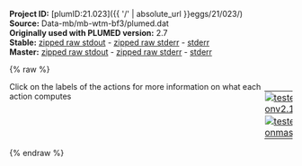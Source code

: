 **Project ID:** [plumID:21.023]({{ '/' | absolute_url }}eggs/21/023/)  
**Source:** Data-mb/mb-wtm-bf3/plumed.dat  
**Originally used with PLUMED version:** 2.7  
**Stable:** [zipped raw stdout](plumed.dat.plumed.stdout.txt.zip) - [zipped raw stderr](plumed.dat.plumed.stderr.txt.zip) - [stderr](plumed.dat.plumed.stderr)  
**Master:** [zipped raw stdout](plumed.dat.plumed_master.stdout.txt.zip) - [zipped raw stderr](plumed.dat.plumed_master.stderr.txt.zip) - [stderr](plumed.dat.plumed_master.stderr)  

{% raw %}
<div style="width: 100%; float:left">
<div style="width: 90%; float:left" id="value_details_data/Data-mb/mb-wtm-bf3/plumed.dat"> Click on the labels of the actions for more information on what each action computes </div>
<div style="width: 10%; float:left"><table><tr><td style="padding:1px"><a href="plumed.dat.plumed.stderr"><img src="https://img.shields.io/badge/v2.10-passing-green.svg" alt="tested onv2.10" /></a></td></tr><tr><td style="padding:1px"><a href="plumed.dat.plumed_master.stderr"><img src="https://img.shields.io/badge/master-passing-green.svg" alt="tested onmaster" /></a></td></tr></table></div></div>
<pre style="width=97%;">
<span id="data/Data-mb/mb-wtm-bf3/plumed.dat./MuellerBrown-Potential.dat_short"><span class="plumedtooltip" style="color:green">INCLUDE<span class="right">Includes an external input file, similar to #include in C preprocessor. <a href="https://www.plumed.org/doc-master/user-doc/html/_i_n_c_l_u_d_e.html">More details</a>. Show <a class="toggler" href='javascript:;' onclick='toggleDisplay("data/Data-mb/mb-wtm-bf3/plumed.dat./MuellerBrown-Potential.dat");'>included file</a><i></i></span></span> <span class="plumedtooltip">FILE<span class="right">file to be included<i></i></span></span>=<a class="toggler" href='javascript:;' onclick='toggleDisplay("data/Data-mb/mb-wtm-bf3/plumed.dat./MuellerBrown-Potential.dat");'>./MuellerBrown-Potential.dat</a>
</span><span id="data/Data-mb/mb-wtm-bf3/plumed.dat./MuellerBrown-Potential.dat_long" style="display:none;"><span style="color:blue" class="comment"># The command:
</span><span class="toggler" style="color:red" onclick='toggleDisplay("data/Data-mb/mb-wtm-bf3/plumed.dat./MuellerBrown-Potential.dat")'># INCLUDE FILE=./MuellerBrown-Potential.dat
</span><span style="color:blue" class="comment"># ensures PLUMED loads the contents of the file called ./MuellerBrown-Potential.dat</span>
<span style="color:blue" class="comment"># The contents of this file are shown below (click the red comment to hide them).</span>
<span class="plumedtooltip" style="color:blue"># vim:ft=plumed<span class="right">Enables syntax highlighting for PLUMED files in vim. See <a href="https://www.plumed.org/doc-master/user-doc/html/_vim_syntax.html">here for more details. </a><i></i></span></span>
<span style="display:none;" id="data/Data-mb/mb-wtm-bf3/plumed.dat./MuellerBrown-Potential.dat">The INCLUDE action with label <b>./MuellerBrown-Potential.dat</b> calculates something</span><span class="plumedtooltip" style="color:green">UNITS<span class="right">This command sets the internal units for the code. <a href="https://www.plumed.org/doc-master/user-doc/html/_u_n_i_t_s.html" style="color:green">More details</a><i></i></span></span> <span class="plumedtooltip">NATURAL<span class="right"> use natural units<i></i></span></span>
<br/><span style="color:blue" class="comment"># Müller-Brown potential, sum of four terms</span>
<span style="color:blue" class="comment">#-200*exp( -(x-1)^2 -10*y^2 )</span>
<span style="color:blue" class="comment">#-100*exp( -x^2 -10*(y-0.5)^2 )</span>
<span style="color:blue" class="comment">#-170*exp( -6.5*(x+0.5)^2 + 11*(x+0.5)*(y-1.5) -6.5*(y-1.5)^2 )</span>
<span style="color:blue" class="comment"># +15*exp(  0.7*(x+1)^2 +0.6*(x+1)*(y-1) +0.7*(y-1)^2 )</span>
<span style="color:blue" class="comment"># Shifted by 146.699489200588 to have a zero value </span>
<span style="color:blue" class="comment"># at the global minimum ( -0.558 , 1.442 )</span>
<span style="color:blue" class="comment"># Minima: ( -0.558 , 1.442 ) [ Value: 0.0 ]</span>
<span style="color:blue" class="comment">#         (  0.623 , 0.028 ) [ Value: 38.532839 ]</span>
<span style="color:blue" class="comment">#         ( -0.050 , 0.467 ) [ Value: 65.931740 ] </span>
<span style="color:blue" class="comment"># Saddle Points : ( -0.822 ,  0.624 ) [ Value: 106.034644 ]</span>
<span style="color:blue" class="comment">#                 ( -0.212 ,  0.293 ) [ Value: 88.435607 ]</span>
<span style="color:blue" class="comment"># Can be scaled via the scaling_factor </span>
<span style="color:blue" class="comment"># (above values for minima and saddle points are then scaled)</span>
<br/><span style="display:none;" id="data/Data-mb/mb-wtm-bf3/plumed.dat">The UNITS action with label <b></b> calculates something</span><b name="data/Data-mb/mb-wtm-bf3/plumed.datscaling_factor" onclick='showPath("data/Data-mb/mb-wtm-bf3/plumed.dat","data/Data-mb/mb-wtm-bf3/plumed.datscaling_factor","data/Data-mb/mb-wtm-bf3/plumed.datscaling_factor","black")'>scaling_factor</b><span style="display:none;" id="data/Data-mb/mb-wtm-bf3/plumed.datscaling_factor">The CONSTANT action with label <b>scaling_factor</b> calculates the following quantities:<table  align="center" frame="void" width="95%" cellpadding="5%"><tr><td width="5%"><b> Quantity </b>  </td><td width="5%"><b> Type </b>  </td><td><b> Description </b> </td></tr><tr><td width="5%">scaling_factor</td><td width="5%"><font color="black">scalar</font></td><td>the constant value that was read from the plumed input</td></tr></table></span>: <span class="plumedtooltip" style="color:green">CONSTANT<span class="right">Create a constant value that can be passed to actions <a href="https://www.plumed.org/doc-master/user-doc/html/_c_o_n_s_t_a_n_t.html" style="color:green">More details</a><i></i></span></span> <span class="plumedtooltip">VALUE<span class="right">the single number that you would like to store<i></i></span></span>=0.2

<b name="data/Data-mb/mb-wtm-bf3/plumed.datp" onclick='showPath("data/Data-mb/mb-wtm-bf3/plumed.dat","data/Data-mb/mb-wtm-bf3/plumed.datp","data/Data-mb/mb-wtm-bf3/plumed.datp","black")'>p</b><span style="display:none;" id="data/Data-mb/mb-wtm-bf3/plumed.datp">The DISTANCE action with label <b>p</b> calculates the following quantities:<table  align="center" frame="void" width="95%" cellpadding="5%"><tr><td width="5%"><b> Quantity </b>  </td><td width="5%"><b> Type </b>  </td><td><b> Description </b> </td></tr><tr><td width="5%">p.x</td><td width="5%"><font color="black">scalar</font></td><td>the x-component of the vector connecting the two atoms</td></tr><tr><td width="5%">p.y</td><td width="5%"><font color="black">scalar</font></td><td>the y-component of the vector connecting the two atoms</td></tr><tr><td width="5%">p.z</td><td width="5%"><font color="black">scalar</font></td><td>the z-component of the vector connecting the two atoms</td></tr></table></span>: <span class="plumedtooltip" style="color:green">DISTANCE<span class="right">Calculate the distance between a pair of atoms. <a href="https://www.plumed.org/doc-master/user-doc/html/_d_i_s_t_a_n_c_e.html" style="color:green">More details</a><i></i></span></span> <span class="plumedtooltip">ATOMS<span class="right">the pair of atom that we are calculating the distance between<i></i></span></span>=1,2 <span class="plumedtooltip">COMPONENTS<span class="right"> calculate the x, y and z components of the distance separately and store them as label<i></i></span></span>
<span class="plumedtooltip" style="color:green">CUSTOM<span class="right">Calculate a combination of variables using a custom expression. <a href="https://www.plumed.org/doc-master/user-doc/html/_c_u_s_t_o_m.html" style="color:green">More details</a><i></i></span></span> ...
 <span class="plumedtooltip">LABEL<span class="right">a label for the action so that its output can be referenced in the input to other actions<i></i></span></span>=<b name="data/Data-mb/mb-wtm-bf3/plumed.datpot" onclick='showPath("data/Data-mb/mb-wtm-bf3/plumed.dat","data/Data-mb/mb-wtm-bf3/plumed.datpot","data/Data-mb/mb-wtm-bf3/plumed.datpot","black")'>pot</b><span style="display:none;" id="data/Data-mb/mb-wtm-bf3/plumed.datpot">The CUSTOM action with label <b>pot</b> calculates the following quantities:<table  align="center" frame="void" width="95%" cellpadding="5%"><tr><td width="5%"><b> Quantity </b>  </td><td width="5%"><b> Type </b>  </td><td><b> Description </b> </td></tr><tr><td width="5%">pot</td><td width="5%"><font color="black">scalar</font></td><td>an arbitrary function</td></tr></table></span>
 <span class="plumedtooltip">ARG<span class="right">the values input to this function<i></i></span></span>=<b name="data/Data-mb/mb-wtm-bf3/plumed.datp">p.x</b>,<b name="data/Data-mb/mb-wtm-bf3/plumed.datp">p.y</b>,<b name="data/Data-mb/mb-wtm-bf3/plumed.datscaling_factor">scaling_factor</b> 
 <span class="plumedtooltip">VAR<span class="right">the names to give each of the arguments in the function<i></i></span></span>=x,y,sf
 <span class="plumedtooltip">FUNC<span class="right">the function you wish to evaluate<i></i></span></span>=sf*(-200*exp(-(x-1)^2-10*y^2)-100*exp(-x^2-10*(y-0.5)^2)-170*exp(-6.5*(x+0.5)^2+11*(x+0.5)*(y-1.5)-6.5*(y-1.5)^2)+15*exp(0.7*(x+1)^2+0.6*(x+1)*(y-1)+0.7*(y-1)^2)+146.699489200588)
 <span class="plumedtooltip">PERIODIC<span class="right">if the output of your function is periodic then you should specify the periodicity of the function<i></i></span></span>=NO 
... CUSTOM
<b name="data/Data-mb/mb-wtm-bf3/plumed.datbv" onclick='showPath("data/Data-mb/mb-wtm-bf3/plumed.dat","data/Data-mb/mb-wtm-bf3/plumed.datbv","data/Data-mb/mb-wtm-bf3/plumed.datbv","black")'>bv</b><span style="display:none;" id="data/Data-mb/mb-wtm-bf3/plumed.datbv">The BIASVALUE action with label <b>bv</b> calculates the following quantities:<table  align="center" frame="void" width="95%" cellpadding="5%"><tr><td width="5%"><b> Quantity </b>  </td><td width="5%"><b> Type </b>  </td><td><b> Description </b> </td></tr><tr><td width="5%">bv.bias</td><td width="5%"><font color="black">scalar</font></td><td>the instantaneous value of the bias potential</td></tr><tr><td width="5%">bv.pot_bias</td><td width="5%"><font color="black">scalar</font></td><td>one or multiple instances of this quantity can be referenced elsewhere in the input file. these quantities will named with  the arguments of the bias followed by the character string _bias. These quantities tell the user how much the bias is due to each of the colvars. This particular component measures this quantity for the input CV named pot</td></tr></table></span>: <span class="plumedtooltip" style="color:green">BIASVALUE<span class="right">Takes the value of one variable and use it as a bias <a href="https://www.plumed.org/doc-master/user-doc/html/_b_i_a_s_v_a_l_u_e.html" style="color:green">More details</a><i></i></span></span> <span class="plumedtooltip">ARG<span class="right">the labels of the scalar/vector arguments whose values will be used as a bias on the system<i></i></span></span>=<b name="data/Data-mb/mb-wtm-bf3/plumed.datpot">pot</b>
<span style="color:blue"># --- End of included input --- </span></span><br/><span id="data/Data-mb/mb-wtm-bf3/plumed.datdefmtd_short"><span class="plumedtooltip" style="color:green">METAD<span class="right">Used to performed metadynamics on one or more collective variables. This action has <a class="toggler" href='javascript:;' onclick='toggleDisplay("data/Data-mb/mb-wtm-bf3/plumed.datdefmtd");'>hidden defaults</a>. <a href="https://www.plumed.org/doc-master/user-doc/html/_m_e_t_a_d.html">More details</a><i></i></span></span> ...
  <span class="plumedtooltip">LABEL<span class="right">a label for the action so that its output can be referenced in the input to other actions<i></i></span></span>=<b name="data/Data-mb/mb-wtm-bf3/plumed.datmtd" onclick='showPath("data/Data-mb/mb-wtm-bf3/plumed.dat","data/Data-mb/mb-wtm-bf3/plumed.datmtd","data/Data-mb/mb-wtm-bf3/plumed.datmtd","black")'>mtd</b><span style="display:none;" id="data/Data-mb/mb-wtm-bf3/plumed.datmtd">The METAD action with label <b>mtd</b> calculates the following quantities:<table  align="center" frame="void" width="95%" cellpadding="5%"><tr><td width="5%"><b> Quantity </b>  </td><td width="5%"><b> Type </b>  </td><td><b> Description </b> </td></tr><tr><td width="5%">mtd.bias</td><td width="5%"><font color="black">scalar</font></td><td>the instantaneous value of the bias potential</td></tr><tr><td width="5%">mtd.rbias</td><td width="5%"><font color="black">scalar</font></td><td>the instantaneous value of the bias normalized using the c(t) reweighting factor [rbias=bias-rct].This component can be used to obtain a reweighted histogram.</td></tr><tr><td width="5%">mtd.rct</td><td width="5%"><font color="black">scalar</font></td><td>the reweighting factor c(t).</td></tr></table></span>

  <span class="plumedtooltip">ARG<span class="right">the labels of the scalars on which the bias will act<i></i></span></span>=<b name="data/Data-mb/mb-wtm-bf3/plumed.datp">p.x</b>,<b name="data/Data-mb/mb-wtm-bf3/plumed.datp">p.y</b>
  <span class="plumedtooltip">PACE<span class="right">the frequency for hill addition<i></i></span></span>=100
  <span class="plumedtooltip">SIGMA<span class="right">the widths of the Gaussian hills<i></i></span></span>=0.1,0.1
  <span class="plumedtooltip">HEIGHT<span class="right">the heights of the Gaussian hills<i></i></span></span>=1.5

  <span class="plumedtooltip">TEMP<span class="right">the system temperature - this is only needed if you are doing well-tempered metadynamics<i></i></span></span>=1
 
  <span class="plumedtooltip">BIASFACTOR<span class="right">use well tempered metadynamics and use this bias factor<i></i></span></span>=3
  <span class="plumedtooltip">GRID_MIN<span class="right">the lower bounds for the grid<i></i></span></span>=-5,-5
  <span class="plumedtooltip">GRID_MAX<span class="right">the upper bounds for the grid<i></i></span></span>=5,5
  <span class="plumedtooltip">GRID_BIN<span class="right">the number of bins for the grid<i></i></span></span>=500,500
  <span class="plumedtooltip">CALC_RCT<span class="right"> calculate the c(t) reweighting factor and use that to obtain the normalized bias [rbias=bias-rct]<i></i></span></span>
  <span class="plumedtooltip">RCT_USTRIDE<span class="right">the update stride for calculating the c(t) reweighting factor<i></i></span></span>=1
... METAD
</span><span id="data/Data-mb/mb-wtm-bf3/plumed.datdefmtd_long" style="display:none;"><span class="plumedtooltip" style="color:green">METAD<span class="right">Used to performed metadynamics on one or more collective variables. This action uses the <a class="toggler" href='javascript:;' onclick='toggleDisplay("data/Data-mb/mb-wtm-bf3/plumed.datdefmtd");'>defaults shown here</a>. <a href="https://www.plumed.org/doc-master/user-doc/html/_m_e_t_a_d.html">More details</a><i></i></span></span> ...
  <span class="plumedtooltip">LABEL<span class="right">a label for the action so that its output can be referenced in the input to other actions<i></i></span></span>=<b name="data/Data-mb/mb-wtm-bf3/plumed.datmtd" onclick='showPath("data/Data-mb/mb-wtm-bf3/plumed.dat","data/Data-mb/mb-wtm-bf3/plumed.datmtd","data/Data-mb/mb-wtm-bf3/plumed.datmtd","black")'>mtd</b>

  <span class="plumedtooltip">ARG<span class="right">the labels of the scalars on which the bias will act<i></i></span></span>=<b name="data/Data-mb/mb-wtm-bf3/plumed.datp">p.x</b>,<b name="data/Data-mb/mb-wtm-bf3/plumed.datp">p.y</b>
  <span class="plumedtooltip">PACE<span class="right">the frequency for hill addition<i></i></span></span>=100
  <span class="plumedtooltip">SIGMA<span class="right">the widths of the Gaussian hills<i></i></span></span>=0.1,0.1
  <span class="plumedtooltip">HEIGHT<span class="right">the heights of the Gaussian hills<i></i></span></span>=1.5

  <span class="plumedtooltip">TEMP<span class="right">the system temperature - this is only needed if you are doing well-tempered metadynamics<i></i></span></span>=1
 
  <span class="plumedtooltip">BIASFACTOR<span class="right">use well tempered metadynamics and use this bias factor<i></i></span></span>=3
  <span class="plumedtooltip">GRID_MIN<span class="right">the lower bounds for the grid<i></i></span></span>=-5,-5
  <span class="plumedtooltip">GRID_MAX<span class="right">the upper bounds for the grid<i></i></span></span>=5,5
  <span class="plumedtooltip">GRID_BIN<span class="right">the number of bins for the grid<i></i></span></span>=500,500
  <span class="plumedtooltip">CALC_RCT<span class="right"> calculate the c(t) reweighting factor and use that to obtain the normalized bias [rbias=bias-rct]<i></i></span></span>
  <span class="plumedtooltip">RCT_USTRIDE<span class="right">the update stride for calculating the c(t) reweighting factor<i></i></span></span>=1
 <span class="plumedtooltip">FILE<span class="right"> a file in which the list of added hills is stored<i></i></span></span>=HILLS
... METAD
</span><br/><span id="data/Data-mb/mb-wtm-bf3/plumed.datdefw_short"><b name="data/Data-mb/mb-wtm-bf3/plumed.datw" onclick='showPath("data/Data-mb/mb-wtm-bf3/plumed.dat","data/Data-mb/mb-wtm-bf3/plumed.datw","data/Data-mb/mb-wtm-bf3/plumed.datw","black")'>w</b><span style="display:none;" id="data/Data-mb/mb-wtm-bf3/plumed.datw">The REWEIGHT_METAD action with label <b>w</b> calculates the following quantities:<table  align="center" frame="void" width="95%" cellpadding="5%"><tr><td width="5%"><b> Quantity </b>  </td><td width="5%"><b> Type </b>  </td><td><b> Description </b> </td></tr><tr><td width="5%">w</td><td width="5%"><font color="black">scalar</font></td><td>the weight to use for this frame to negate the effect the metadynamics bias</td></tr></table></span>: <span class="plumedtooltip" style="color:green">REWEIGHT_METAD<span class="right">Calculate the weights configurations should contribute to the histogram in a simulation in which a metadynamics bias acts upon the system. This action has <a class="toggler" href='javascript:;' onclick='toggleDisplay("data/Data-mb/mb-wtm-bf3/plumed.datdefw");'>hidden defaults</a>. <a href="https://www.plumed.org/doc-master/user-doc/html/_r_e_w_e_i_g_h_t__m_e_t_a_d.html">More details</a><i></i></span></span> <span class="plumedtooltip">TEMP<span class="right">the system temperature<i></i></span></span>=1
</span><span id="data/Data-mb/mb-wtm-bf3/plumed.datdefw_long" style="display:none;"><b name="data/Data-mb/mb-wtm-bf3/plumed.datw" onclick='showPath("data/Data-mb/mb-wtm-bf3/plumed.dat","data/Data-mb/mb-wtm-bf3/plumed.datw","data/Data-mb/mb-wtm-bf3/plumed.datw","black")'>w</b>: <span class="plumedtooltip" style="color:green">REWEIGHT_METAD<span class="right">Calculate the weights configurations should contribute to the histogram in a simulation in which a metadynamics bias acts upon the system. This action uses the <a class="toggler" href='javascript:;' onclick='toggleDisplay("data/Data-mb/mb-wtm-bf3/plumed.datdefw");'>defaults shown here</a>. <a href="https://www.plumed.org/doc-master/user-doc/html/_r_e_w_e_i_g_h_t__m_e_t_a_d.html">More details</a><i></i></span></span> <span class="plumedtooltip">TEMP<span class="right">the system temperature<i></i></span></span>=1  <span class="plumedtooltip">ARG<span class="right"> the biases that must be taken into account when reweighting<i></i></span></span>=*.rbias
</span><br/><span class="plumedtooltip" style="color:green">PRINT<span class="right">Print quantities to a file. <a href="https://www.plumed.org/doc-master/user-doc/html/_p_r_i_n_t.html" style="color:green">More details</a><i></i></span></span> <span class="plumedtooltip">ARG<span class="right">the labels of the values that you would like to print to the file<i></i></span></span>=* <span class="plumedtooltip">FILE<span class="right">the name of the file on which to output these quantities<i></i></span></span>=colvar.data <span class="plumedtooltip">STRIDE<span class="right"> the frequency with which the quantities of interest should be output<i></i></span></span>=200
</pre>
{% endraw %}

